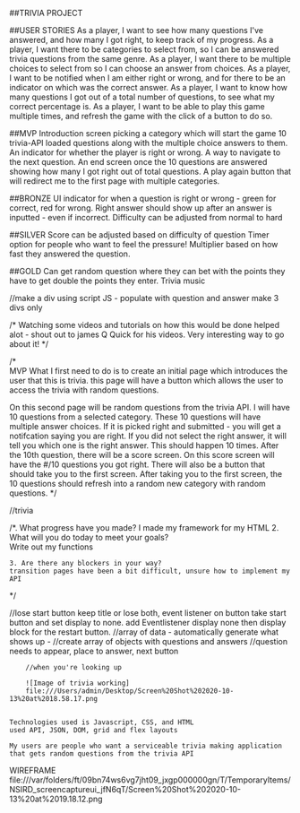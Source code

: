 ##TRIVIA PROJECT



##USER STORIES
As a player, I want to see how many questions I've answered, and how many I got right, to keep track of my progress.
As a player, I want there to be categories to select from, so I can be answered trivia questions from the same genre.
As a player, I want there to be multiple choices to select from so I can choose an answer from choices.
As a player, I want to be notified when I am either right or wrong, and for there to be an indicator on which was the correct answer.
As a player, I want to know how many questions I got out of a total number of questions, to see what my correct percentage is.
As a player, I want to be able to play this game multiple times, and refresh the game with the click of a button to do so.

##MVP
Introduction screen picking a category which will start the game
10 trivia-API loaded questions along with the multiple choice answers to them.
An indicator for whether the player is right or wrong.
A way to navigate to the next question.
An end screen once the 10 questions are answered showing how many I got right out of total questions.
A play again button that will redirect me to the first page with multiple categories.

##BRONZE
UI indicator for when a question is right or wrong - green for correct, red for wrong. Right answer should show up after an answer is inputted - even if incorrect.
Difficulty can be adjusted from normal to hard


##SILVER
Score can be adjusted based on difficulty of question
Timer option for people who want to feel the pressure!
Multiplier based on how fast they answered the question.

##GOLD
Can get random question where they can bet with the points they have to get double the points they enter.
Trivia music


//make a div using script JS - populate with question and answer 
make 3 divs only 

/* Watching some videos and tutorials on how this would be done helped alot - shout out to james Q Quick for his videos. Very interesting way to go about it! */


/*  
MVP
What I first need to do is to create an initial page which introduces the user that this is trivia. this page will have a button which allows the user to access the trivia with random questions.

On this second page will be random questions from the trivia API. I will have 10 questions from a selected category. These 10 questions will have multiple answer choices. If it is picked right and submitted - you will get a notifcation saying you are right. If you did not select the right answer, it will tell you which one is the right answer. This should happen 10 times.
After the 10th question, there will be a score screen. On this score screen will have the #/10 questions you got right. There will also be a button that should take you to the first screen. After taking you to the first screen, the 10 questions should refresh into a random new category with random questions. 
*/


//trivia

/*. What progress have you made? 
I made my framework for my HTML
    2. What will you do today to meet your goals? 	
    Write out my functions 
    
    3. Are there any blockers in your way?
    transition pages have been a bit difficult, unsure how to implement my API 
*/

 //lose start button keep title or lose both, event listener on button take start button and set display to none. add Eventlistener display none then display block for the restart button.
        //array of data - automatically generate what shows up - 
        //create array of objects with questions and answers 
        //question needs to appear, place to answer, next button

        //when you're looking up 

        ![Image of trivia working]
        file:///Users/admin/Desktop/Screen%20Shot%202020-10-13%20at%2018.58.17.png

    
    Technologies used is Javascript, CSS, and HTML
    used API, JSON, DOM, grid and flex layouts

    My users are people who want a serviceable trivia making application that gets random questions from the trivia API

WIREFRAME
file:///var/folders/ft/09bn74ws6vg7jht09_jxgp000000gn/T/TemporaryItems/NSIRD_screencaptureui_jfN6qT/Screen%20Shot%202020-10-13%20at%2019.18.12.png